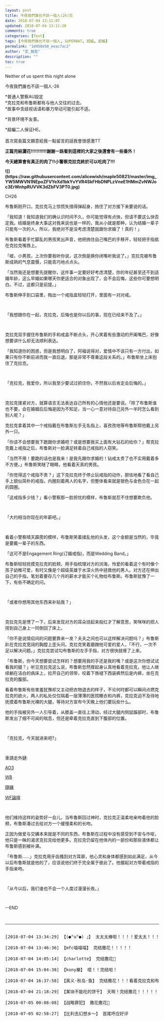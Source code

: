```yaml
---
layout: post
title: 今夜我們誰也不該一個人(26)完
date: 2018-07-04 13:11:07
updated: 2018-07-04 13:11:20
comments: true
categories: [Text]
tags: [今夜我們誰也不該一個人, SUPERBAT, 超蝠, 超蝙]
permalink: "1d458e50_eeac7ac2"
author: "恋_独哲"
description: ""
toc: true
---
```


<p>Neither of us spent this night alone<br /></p> 
<p>今夜我們誰也不該一個人-26</p> 
<p>*普通人警察AU設定<br />*克拉克和布鲁斯都有与他人交往的过去。&nbsp;<br />*故事中含歧视话语和暴力举动可能引起不适。</p> 
<p>*背景环境不友善。</p> 
<p>*超蝙二人保证HE。<br /><br />首次寫長篇文願意給我一點留言的話我會很感激TT</p> 
<p><strong>正篇完結灑花!!!!!!!!!!!謝謝一路看到這裡的大家之後還會有一些番外！</strong></p> 
<p><strong>今天總算會有真正的肉了!!小警察克拉克終於可以吃肉了!!!</strong></p> 
<p><strong>
![](https://raw.githubusercontent.com/alicewish/maple50821/master/img_YW5MWVN1NEpoZFVYeXd1bkYvYVR4SkFHbDNPLzVneE1HMmZvNWJoc3ErWnhpRUVVK3dZbFV3PT0.jpg)
<br /></strong></p> 
<p>CH26</p> 
<p>布鲁斯刚开口，克拉克马上惊慌失措得弹起身，摀住了对方接下来要说的话。</p> 
<p>「我知道！我知道我们的确认识时间不久，你可能觉得有点快，但请不要这么快否定我。结婚是终身大事这对我来说也是一样的，我从小就是那种，认为结婚一辈子只能有一次的人，所以，我绝对不是没考虑清楚就跟你求婚了！真的！」</p> 
<p>布鲁斯看着手忙脚乱的男孩笑出声音，他把摀住自己嘴巴的手移开，轻轻把手指抵在克拉克嘴唇上。</p> 
<p>「嘘，小男孩，上次你要我听你说，这次倒是换你闭嘴听我说了。」克拉克被布鲁斯成熟的气息震慑，只能乖巧地点点头。</p> 
<p>「当然我还是想要先提醒你，这件事一定要好好考虑清楚，你的年纪甚至还不到适婚年龄，这么早婚如果哪天你更适合的对象出现了，会不会后悔，这些你可要想明白。不过，这都只是前提。」</p> 
<p>布鲁斯伸手到口袋里，掏出一个戒指盒轻轻打开，里面有一对对戒。</p> 
<p>&nbsp;</p> 
<p>「我想跟你在一起，克拉克，后悔也是你以后的事，现在已经来不及了。」</p> 
<p>&nbsp;</p> 
<p>克拉克双手握住布鲁斯的手和戒盒不断点头，开心笑着有些激动的开阖嘴巴，好像想要讲什么却无法顺利表达。</p> 
<p>「我知道你的困惑，但是我想明白了，阿福说得对，爱情中不该只有一方付出，如果只有你不断前进而我一直后退，那是非常不尊重这段关系的。」布鲁斯坐上床抱住了克拉克。</p> 
<p>&nbsp;</p> 
<p>「克拉克，我爱你，所以我至少要试过抓住你，不然我以后肯定会后悔的。」</p> 
<p>&nbsp;</p> 
<p>克拉克搂紧对方，就算语言无法表达自己所有的心情他还是要说。「除了布鲁斯谁也不要，会在婚姻后后悔是因为不知足，当一心一意对待自己另外一半时怎么看到别人呢？」</p> 
<p>克拉克拿着其中一个戒指戴在布鲁斯左手无名指上，喜孜孜地等布鲁斯帮他戴上另外一只。</p> 
<p>「你该不会想要我下跪跟你求婚吧？或是想要我买上面有大钻石的给你？」帮克拉克戴上戒指之后，布鲁斯对一脸满足转着自己戒指的人窃笑。</p> 
<p>「当然不用！要跪的话也是我来！是我先跟你求婚的！钻戒太贵了也不实用戴着多不方便。」布鲁斯笑瞇了眼睛，他看着天真的男孩。</p> 
<p>「你觉得这个戒指不贵？」这下克拉克终于停止玩戒指的动作，胆怯地看了看自己手上貌似简朴的戒指，内圈刻着两人的名字，但整体看来就是银色与金色合在一起的圆圈。</p> 
<p>「这戒指多少钱？」看小警察那一脸担忧的模样，布鲁斯就忍不住想要欺负他。</p> 
<p>&nbsp;</p> 
<p>「大约相当你现在的年薪吧。」</p> 
<p>&nbsp;</p> 
<p>看着小警察晴天霹雳的模样，布鲁斯笑着揉乱他的头发，这个金额是当然的，毕竟是要戴一辈子的东西。</p> 
<p>「这可不是Engagement Ring(订婚戒指)，而是Wedding Band。」</p> 
<p>布鲁斯轻轻抚摸克拉克的脸颊，用手指梳理对方的浏海，怜爱的看着这个有时像个孩子幼稚可爱，有时又像是个超级英雄于水深火热中拯救他的男人。对方还在伸出自己的手指，笔划着要存几个月的薪水才能买个礼物给布鲁斯。布鲁斯犹豫了一下，有些不确定的问。</p> 
<p>&nbsp;</p> 
<p>「或者你想用其他东西来补贴我？」</p> 
<p>&nbsp;</p> 
<p>克拉克先是愣了一下，后来发现对方的耳朵烧起来般红才了解意思，笑咪咪的把人捞到自己身上一同倒回了床上。</p> 
<p>「你不是说情侣间的问题要靠来一发？夫夫之间也可以这样解决问题吗？」布鲁斯趴在克拉克宽阔的胸膛上歪头问。克拉克笑着磨蹭他可爱的爱人，「不行，一次不足以解决问题。」克拉克尝试勾布鲁斯的左手手指，对方很快就缠了上来。</p> 
<p>「布鲁斯，你今天想要尝试怎样的？想要用我的手还是我的嘴？或是这次你想试试看我的腿？」听见克拉克这么说，布鲁斯忽然撑起身认真地看着克拉克，他让人继续躺在洁白的病床上，拉开自己的领带，咬着下唇褪下西装裤然后是内裤，坐在克拉克的腹部。</p> 
<p>看着布鲁斯有些害羞犹豫却又主动把衣物退去的样子，不论何时都可以瞬间点燃克拉克的欲火，两人的私处仅仅隔着一层薄薄的医院睡衣和内裤，克拉克迫不及待地抚摸着布鲁斯光裸的大腿，等待对方宣布今天晚上他们要玩些什么。</p> 
<p>他的手指被另外一人引导着，从膝盖一直往上滑动，经过大腿内侧鼠蹊部时，布鲁斯发出了细不可闻的喘息，但还是牵着克拉克直到下腹部的位置。</p> 
<p>&nbsp;</p> 
<p>「克拉克，今天就进来吧?」</p> 
<p>&nbsp;</p> 
<p>車請走外鏈:</p> 
<p><a target="_blank" rel="nofollow" href="https://archiveofourown.org/works/14870792/chapters/35164820"  >AO3</a></p> 
<p><a target="_blank" rel="nofollow" href="https://www.weibo.com/2706868565/GopcxzUIB?from=page_1005052706868565_profile&amp;wvr=6&amp;mod=weibotime&amp;type=comment#_rnd1530709794944"  >WB</a></p> 
<p><a target="_blank" rel="nofollow" href="http://www.mtslash.net/forum.php?mod=viewthread&amp;tid=258985&amp;page=1#pid4656446"  >隨緣</a></p> 
<p><a target="_blank" rel="nofollow" href="http://wfbat.net/forum.php?mod=viewthread&amp;tid=2345&amp;extra="  >WF論壇</a></p> 
<p><br /></p> 
<p>他们维持这样的姿势好一会儿，当布鲁斯回过神时，克拉克正温柔地亲吻着他的脸颊，布鲁斯凑过去给对方一个缓慢柔和的长吻。</p> 
<p>正因为做爱与交媾本来就是不同的东西，布鲁斯在过程中没有感受到不安与作呕，他只是一昧的渴求克拉克给他更多。克拉克仍留在他体内的一部份和那些液体都让布鲁斯感到被补满。</p> 
<p>「布鲁斯……」克拉克用牙齿搔刮对方耳廓，他心灵和身体都感到如此满足，从今以后布鲁斯就是他的了，应该说他们终于完全属于彼此了。他握起对方带着戒指的手指亲吻。</p> 
<p>&nbsp;</p> 
<p>「从今以后，我们谁也不会一个人度过漫漫长夜。」</p> 
<p>&nbsp;</p> 
<p>--END</p> 
<p><br /></p>

---

<pre>

[2018-07-04 13:34:29] 【(●°u°●)​ 」】 太太太棒啦！！！！爱太太！！！！这篇超赞！！！疯狂推荐！

[2018-07-04 13:46:36] 【mfc喵喵喵】 完结撒花！！！！！

[2018-07-04 14:05:14] 【charlotte】 完结撒花🌸

[2018-07-04 15:04:38] 【kony樂】 噫！！完结啦！

[2018-07-04 16:37:58] 【奥义·秋岛·鱼】 完结撒花！！！看着克拉克和布鲁斯一路走下来心急宛若老母亲，两人终于真正地在一起啦！！！

[2018-07-04 21:18:29] 【某块不能吃的饼干】 天啊！完结撒花！！！！！！

[2018-07-05 00:08:08] 【战略罪犯】 撒花撒花🎉

[2018-07-05 02:58:27] 【比利去幻想乡～】 首尾呼应好评

</pre>